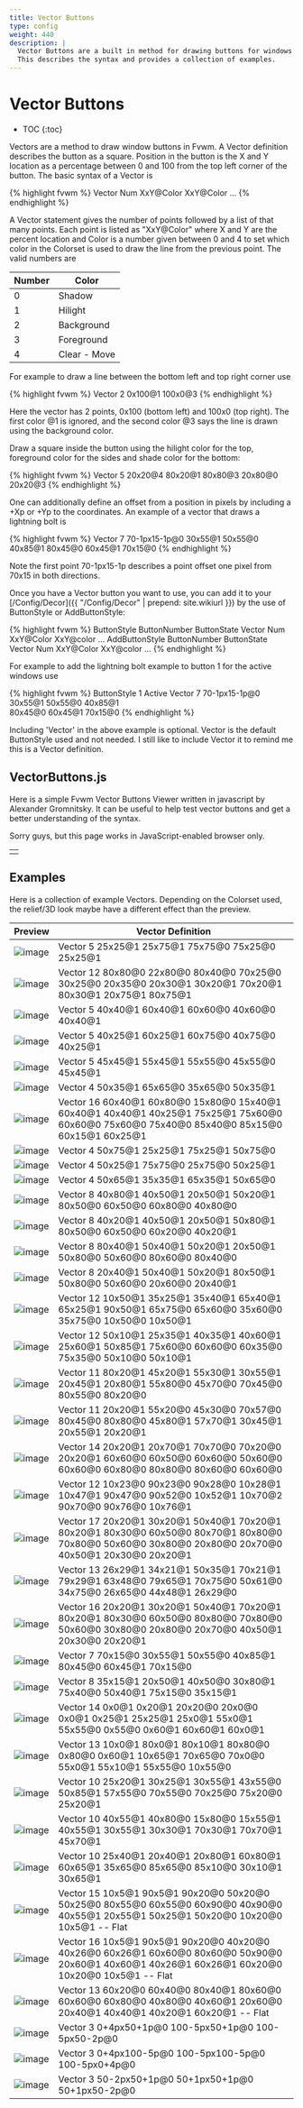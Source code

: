 ```yaml
---
title: Vector Buttons
type: config
weight: 440
description: |
  Vector Buttons are a built in method for drawing buttons for windows in Fvwm.
  This describes the syntax and provides a collection of examples.
---
```

# Vector Buttons

* TOC
{:toc}

Vectors are a method to draw window buttons in Fvwm. A Vector definition
describes the button as a square. Position in the button is the X and Y
location as a percentage between 0 and 100 from the top left corner of the button.
The basic syntax of a Vector is

{% highlight fvwm %}
Vector Num XxY@Color XxY@Color ...
{% endhighlight %}

A Vector statement gives the number of points followed by a list
of that many points. Each point is listed as "XxY@Color" where X and Y
are the percent location and Color is a number given between 0 and 4
to set which color in the Colorset is used to draw the line
from the previous point. The valid numbers are

| Number | Color |
|--------|-------|
| 0 | Shadow |
| 1 | Hilight |
| 2 | Background |
| 3 | Foreground |
| 4 | Clear - Move |

For example to draw a line between the bottom left and top right corner use

{% highlight fvwm %}
Vector 2 0x100@1 100x0@3
{% endhighlight %}

Here the vector has 2 points, 0x100 (bottom left) and 100x0 (top right).
The first color @1 is ignored, and the second color @3 says the line is
drawn using the background color.

Draw a square inside the button using the hilight color for the top,
foreground color for the sides and shade color for the bottom:

{% highlight fvwm %}
Vector 5 20x20@4 80x20@1 80x80@3 20x80@0 20x20@3
{% endhighlight %}

One can additionally define an offset from a position in pixels
by including a +Xp or +Yp to the coordinates. An example of a vector
that draws a lightning bolt is

{% highlight fvwm %}
Vector 7 70-1px15-1p@0 30x55@1 50x55@0 40x85@1 80x45@0 60x45@1 70x15@0
{% endhighlight %}

Note the first point 70-1px15-1p describes a point offset one pixel from 70x15
in both directions.

Once you have a Vector button you want to use, you can add it to your
[/Config/Decor]({{ "/Config/Decor" | prepend: site.wikiurl }}) by the
use of ButtonStyle or AddButtonStyle:

{% highlight fvwm %}
ButtonStyle ButtonNumber ButtonState Vector Num XxY@Color XxY@color ...
AddButtonStyle ButtonNumber ButtonState Vector Num XxY@Color XxY@color ...
{% endhighlight %}

For example to add the lightning bolt example to button 1 for the active
windows use

{% highlight fvwm %}
ButtonStyle 1 Active Vector 7 70-1px15-1p@0 30x55@1 50x55@0 40x85@1 \
              80x45@0 60x45@1 70x15@0
{% endhighlight %}

Including 'Vector' in the above example is optional. Vector is the default
ButtonStyle used and not needed. I still like to include Vector it to remind
me this is a Vector definition.

## VectorButtons.js

Here is a simple Fvwm Vector Buttons Viewer written in
javascript by Alexander Gromnitsky. It can be useful
to help test vector buttons and get a better understanding of the
syntax.

<script type="text/javascript" src="fvwm-vector.js"></script>
<noscript><p>Sorry guys, but this page works in
  JavaScript-enabled browser only.</p></noscript>

<table>
<tr><td>
<script type="text/javascript">
//<![CDATA[
  var fvwm = new Fvwm();
  fvwm.populate();
//]]>
</script>  
</td></tr>
</table>

## Examples

Here is a collection of example Vectors. Depending on the Colorset used,
the relief/3D look maybe have a different effect than the preview.

| Preview | Vector Definition |
|---------|-------------------|
|![image](vectorbutton1.gif)|Vector 5 25x25@1 25x75@1 75x75@0 75x25@0 25x25@1|
|![image](vectorbutton2.gif)|Vector 12 80x80@0 22x80@0 80x40@0 70x25@0 30x25@0 20x35@0 20x30@1 30x20@1 70x20@1 80x30@1 20x75@1 80x75@1|
|![image](vectorbutton3.gif)|Vector 5 40x40@1 60x40@1 60x60@0 40x60@0 40x40@1|
|![image](vectorbutton4.gif)|Vector 5 40x25@1 60x25@1 60x75@0 40x75@0 40x25@1|
|![image](vectorbutton5.gif)|Vector 5 45x45@1 55x45@1 55x55@0 45x55@0 45x45@1|
|![image](vectorbutton6.gif)|Vector 4 50x35@1 65x65@0 35x65@0 50x35@1|
|![image](vectorbutton7.gif)|Vector 16 60x40@1 60x80@0 15x80@0 15x40@1 60x40@1 40x40@1 40x25@1 75x25@1 75x60@0 60x60@0 75x60@0 75x40@0 85x40@0 85x15@0 60x15@1 60x25@1|
|![image](vectorbutton8.gif)|Vector 4 50x75@1 25x25@1 75x25@1 50x75@0|
|![image](vectorbutton9.gif)|Vector 4 50x25@1 75x75@0 25x75@0 50x25@1|
|![image](vectorbutton10.gif)|Vector 4 50x65@1 35x35@1 65x35@1 50x65@0|
|![image](vectorbutton11.gif)|Vector 8 40x80@1 40x50@1 20x50@1 50x20@1 80x50@0 60x50@0 60x80@0 40x80@0|
|![image](vectorbutton12.gif)|Vector 8 40x20@1 40x50@1 20x50@1 50x80@1 80x50@0 60x50@0 60x20@0 40x20@1|
|![image](vectorbutton13.gif)|Vector 8 80x40@1 50x40@1 50x20@1 20x50@1 50x80@0 50x60@0 80x60@0 80x40@0|
|![image](vectorbutton14.gif)|Vector 8 20x40@1 50x40@1 50x20@1 80x50@1 50x80@0 50x60@0 20x60@0 20x40@1|
|![image](vectorbutton15.gif)|Vector 12 10x50@1 35x25@1 35x40@1 65x40@1 65x25@1 90x50@1 65x75@0 65x60@0 35x60@0 35x75@0 10x50@0 10x50@1|
|![image](vectorbutton16.gif)|Vector 12 50x10@1 25x35@1 40x35@1 40x60@1 25x60@1 50x85@1 75x60@0 60x60@0 60x35@0 75x35@0 50x10@0 50x10@1|
|![image](vectorbutton17.gif)|Vector 11 80x20@1 45x20@1 55x30@1 30x55@1 20x45@1 20x80@1 55x80@0 45x70@0 70x45@0 80x55@0 80x20@0|
|![image](vectorbutton18.gif)|Vector 11 20x20@1 55x20@0 45x30@0 70x57@0 80x45@0 80x80@0 45x80@1 57x70@1 30x45@1 20x55@1 20x20@1|
|![image](vectorbutton19.gif)|Vector 14 20x20@1 20x70@1 70x70@0 70x20@0 20x20@1 60x60@0 60x50@0 60x60@0 50x60@0 60x60@0 60x80@0 80x80@0 80x60@0 60x60@0|
|![image](vectorbutton20.gif)|Vector 12 10x23@0 90x23@0 90x28@0 10x28@1 10x47@1 90x47@0 90x52@0 10x52@1 10x70@2 90x70@0 90x76@0 10x76@1|
|![image](vectorbutton21.gif)|Vector 17 20x20@1 30x20@1 50x40@1 70x20@1 80x20@1 80x30@0 60x50@0 80x70@1 80x80@0 70x80@0 50x60@0 30x80@0 20x80@0 20x70@0 40x50@1 20x30@0 20x20@1|
|![image](vectorbutton22.gif)|Vector 13 26x29@1 34x21@1 50x35@1 70x21@1 79x29@1 63x48@0 79x65@1 70x75@0 50x61@0 34x75@0 26x65@0 44x48@1 26x29@0|
|![image](vectorbutton23.gif)|Vector 16 20x20@1 30x20@1 50x40@1 70x20@1 80x20@1 80x30@0 60x50@0 80x80@0 70x80@0 50x60@0 30x80@0 20x80@0 20x70@0 40x50@1 20x30@0 20x20@1|
|![image](vectorbutton24.gif)|Vector 7 70x15@0 30x55@1 50x55@0 40x85@1 80x45@0 60x45@1 70x15@0|
|![image](vectorbutton25.gif)|Vector 8 35x15@1 20x50@1 40x50@0 30x80@1 75x40@0 50x40@1 75x15@0 35x15@1|
|![image](vectorbutton26.gif)|Vector 14 0x0@1 0x20@1 20x20@0 20x0@0 0x0@1 0x25@1 25x25@1 25x0@1 55x0@1 55x55@0 0x55@0 0x60@1 60x60@1 60x0@1|
|![image](vectorbutton27.gif)|Vector 13 10x0@1 80x0@1 80x10@1 80x80@0 0x80@0 0x60@1 10x65@1 70x65@0 70x0@0 55x0@1 55x10@1 55x55@0 10x55@0|
|![image](vectorbutton28.gif)|Vector 10 25x20@1 30x25@1 30x55@1 43x55@0 50x85@1 57x55@0 70x55@0 70x25@0 75x20@0 25x20@1|
|![image](vectorbutton29.gif)|Vector 10 40x55@1 40x80@0 15x80@0 15x55@1 40x55@1 30x55@1 30x30@1 70x30@1 70x70@1 45x70@1|
|![image](vectorbutton30.gif)|Vector 10 25x40@1 20x40@1 20x80@1 60x80@1 60x65@1 35x65@0 85x65@0 85x10@0 30x10@1 30x65@1|
|![image](vectorbutton31.gif)|Vector 15 10x5@1 90x5@1 90x20@0 50x20@0 50x25@0 80x55@0 60x55@0 60x90@0 40x90@0 40x55@1 20x55@1 50x25@1 50x20@0 10x20@0 10x5@1 -- Flat|
|![image](vectorbutton32.gif)|Vector 16 10x5@1 90x5@1 90x20@0 40x20@0 40x26@0 60x26@1 60x60@0 80x60@0 50x90@0 20x60@1 40x60@1 40x26@1 60x26@1 60x20@0 10x20@0 10x5@1 -- Flat|
|![image](vectorbutton33.gif)|Vector 13 60x20@0 60x40@0 80x40@1 80x60@0 60x60@0 60x80@0 40x80@0 40x60@1 20x60@0 20x40@1 40x40@1 40x20@1 60x20@1 -- Flat|
|![image](vectorbutton34.gif)|Vector 3 0+4px50+1p@0 100-5px50+1p@0 100-5px50-2p@0|
|![image](vectorbutton35.gif)|Vector 3 0+4px100-5p@0 100-5px100-5p@0 100-5px0+4p@0|
|![image](vectorbutton36.gif)|Vector 3 50-2px50+1p@0 50+1px50+1p@0 50+1px50-2p@0|
